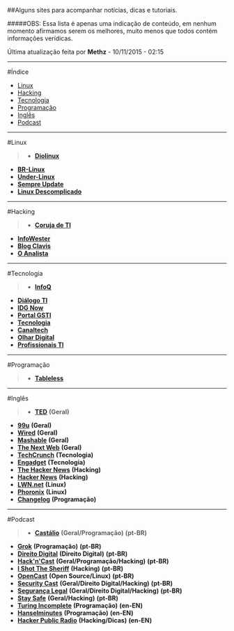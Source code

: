 ##Alguns sites para acompanhar notícias, dicas e tutoriais.  

#####OBS: Essa lista é apenas uma indicação de conteúdo, em nenhum momento afirmamos serem os melhores, muito menos que todos contém informações verídicas.  

Última atualização feita por **Methz** - 10/11/2015 - 02:15
- - -
#Índice

* [Linux](#linux) 
* [Hacking](#hacking)  
* [Tecnologia](#tecnologia)  
* [Programação](#programação)  
* [Inglês](#inglês)  
* [Podcast](#podcast)  

- - -
#Linux  

>* [**Diolinux**](http://www.diolinux.com.br/)  
* [**BR-Linux**](http://br-linux.org/)  
* [**Under-Linux**](https://under-linux.org/)  
* [**Sempre Update**](http://sempreupdate.org/)  
* [**Linux Descomplicado**](http://www.linuxdescomplicado.com.br/)  

- - -
#Hacking  
                              
>* [**Coruja de TI**](http://blog.corujadeti.com.br/)  
* [**InfoWester**](http://www.infowester.com/)
* [**Blog Clavis**](http://www.blog.clavis.com.br/)
* [**O Analista**](http://www.oanalista.com.br/)

- - -
#Tecnologia  
       
>* [**InfoQ**](http://www.infoq.com/br/)  
* [**Diálogo TI**](http://dialogoti.intel.com/)  
* [**IDG Now**](http://idgnow.com.br/)  
* [**Portal GSTI**](http://www.portalgsti.com.br/)
* [**Tecnologia**](http://www.tecnologia.com.pt/)      
* [**Canaltech**](http://canaltech.com.br/)  
* [**Olhar Digital**](http://olhardigital.uol.com.br/)  
* [**Profissionais TI**](http://www.profissionaisti.com.br/)  

- - -
#Programação  

>* [**Tableless**](http://tableless.com.br/)   

- - -
#Inglês  

>* [**TED**](http://www.ted.com/) **(Geral)** 
* [**99u**](http://99u.com/) **(Geral)**  
* [**Wired**](http://www.wired.com/) **(Geral)**  
* [**Mashable**](http://mashable.com/) **(Geral)**  
* [**The Next Web**](http://thenextweb.com/) **(Geral)**
* [**TechCrunch**](http://techcrunch.com/) **(Tecnologia)**  
* [**Engadget**](http://www.engadget.com/)  **(Tecnologia)**
* [**The Hacker News**](http://thehackernews.com/) **(Hacking)**
* [**Hacker News**](https://news.ycombinator.com/news) **(Hacking)**
* [**LWN.net**](http://lwn.net/) **(Linux)**
* [**Phoronix**](http://www.phoronix.com/) **(Linux)**
* [**Changelog**](https://changelog.com/) **(Programação)**  

- - -
#Podcast

>* [**Castálio**](http://castalio.info/) **(Geral/Programação)** **(pt-BR)**  
* [**Grok**](http://www.grokpodcast.com/) **(Programação)** **(pt-BR)**  
* [**Direito Digital**](http://josemilagre.com.br/blog/podcast/) **(Direito Digital)** **(pt-BR)**
* [**Hack'n'Cast**](http://hackncast.org/) **(Geral/Programação/Hacking)** **(pt-BR)**
* [**I Shot The Sheriff**](http://www.naopod.com.br/) **(Hacking)** **(pt-BR)**
* [**OpenCast**](http://tecnologiaaberta.com.br/category/opencast/) **(Open Source/Linux)** **(pt-BR)**
* [**Security Cast**](https://www.youtube.com/user/securitycast)  **(Geral/Direito Digital/Hacking)** **(pt-BR)**
* [**Segurança Legal**](http://www.segurancalegal.com/) **(Geral/Direito Digital/Hacking)** **(pt-BR)**
* [**Stay Safe**](http://www.staysafepodcast.com.br/) **(Geral/Hacking)** **(pt-BR)**
* [**Turing Incomplete**](http://turing.cool/) **(Programação)** **(en-EN)** 
* [**Hanselminutes**](http://hanselminutes.com/) **(Programação)**  **(en-EN)**  
* [**Hacker Public Radio**](http://hackerpublicradio.org/) **(Hacking/Dicas)** **(en-EN)** 
